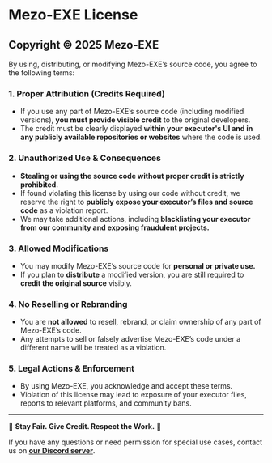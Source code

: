 # Mezo-EXE License  

## Copyright © 2025 Mezo-EXE  

By using, distributing, or modifying Mezo-EXE’s source code, you agree to the following terms:  

### 1. **Proper Attribution (Credits Required)**  
- If you use any part of Mezo-EXE’s source code (including modified versions), **you must provide visible credit** to the original developers.  
- The credit must be clearly displayed **within your executor's UI and in any publicly available repositories or websites** where the code is used.  

### 2. **Unauthorized Use & Consequences**  
- **Stealing or using the source code without proper credit is strictly prohibited.**  
- If found violating this license by using our code without credit, we reserve the right to **publicly expose your executor’s files and source code** as a violation report.  
- We may take additional actions, including **blacklisting your executor from our community and exposing fraudulent projects.**  

### 3. **Allowed Modifications**  
- You may modify Mezo-EXE’s source code for **personal or private use.**  
- If you plan to **distribute** a modified version, you are still required to **credit the original source** visibly.  

### 4. **No Reselling or Rebranding**  
- You are **not allowed** to resell, rebrand, or claim ownership of any part of Mezo-EXE’s code.  
- Any attempts to sell or falsely advertise Mezo-EXE’s code under a different name will be treated as a violation.  

### 5. **Legal Actions & Enforcement**  
- By using Mezo-EXE, you acknowledge and accept these terms.  
- Violation of this license may lead to exposure of your executor files, reports to relevant platforms, and community bans.  

---

🔹 **Stay Fair. Give Credit. Respect the Work.** 🔹  

If you have any questions or need permission for special use cases, contact us on **[our Discord server](https://discord.com/invite/YTyVdCHmA6)**.  
